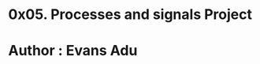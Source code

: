 0x05. Processes and signals Project
===================================================
Author : Evans Adu
===================================================
